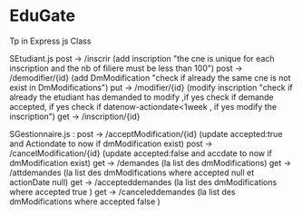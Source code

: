 # EduGate
Tp in Express js Class

SEtudiant.js
post -> /inscrir   (add inscription "the cne is unique for each inscription and the nb of filiere must be less than 100")
post -> /demodifier/{id} (add DmModification "check if already the same cne is not exist in DmModifications")
put -> /modifier/{id} (modify inscription "check if already the etudiant has demanded to modify ,if yes check if demande accepted, if yes check if datenow-actiondate<1week , if yes modify the inscription")
get -> /inscription/{id}

SGestionnaire.js :
post -> /acceptModification/{id} (update accepted:true and Actiondate to now if dmModification exist)
post -> /cancelModification/{id} (update accepted:false and accdate to now if dmModification exist)
get -> /demandes (la list des dmModifications)
get -> /attdemandes (la list des dmModifications where accepted null et actionDate null)
get -> /accepteddemandes (la list des dmModifications where accepted true )
get -> /canceleddemandes (la list des dmModifications where accepted false )
